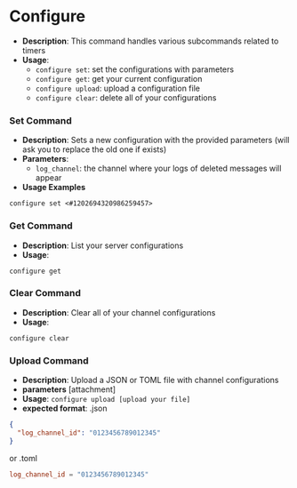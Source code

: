 # Configure
- **Description**: This command handles various subcommands related to timers
- **Usage**:
  - `configure set`: set the configurations with parameters
  - `configure get`: get your current configuration
  - `configure upload`: upload a configuration file
  - `configure clear`: delete all of your configurations

### Set Command 
- **Description**: Sets a new configuration with the provided parameters (will ask you to replace the old one if exists)
- **Parameters**:
  - `log_channel`: the channel where your logs of deleted messages will appear
- **Usage Examples**

```configure set <#1202694320986259457>```

### Get Command
- **Description**: List your server configurations
- **Usage**:

```configure get```

### Clear Command
- **Description**: Clear all of your channel configurations
- **Usage**: 

```configure clear```

### Upload Command
- **Description**: Upload a JSON or TOML file with channel configurations
- **parameters** [attachment]
- **Usage**:
```configure upload [upload your file]```
- **expected format**:
.json
```json
{
  "log_channel_id": "0123456789012345"
}
```
or .toml

```toml
log_channel_id = "0123456789012345"
```

